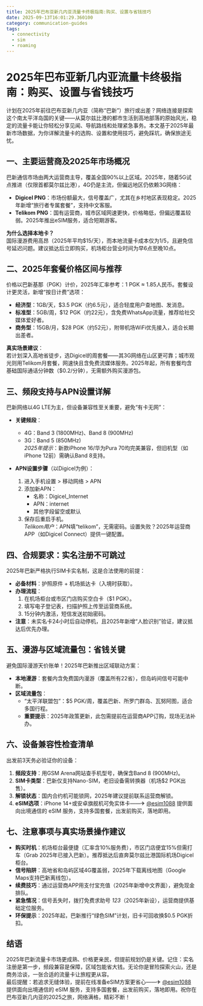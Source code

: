 ```yaml
---
title: 2025年巴布亚新几内亚流量卡终极指南:购买、设置与省钱技巧
date: 2025-09-13T16:01:29.360100
category: communication-guides
tags:
  - connectivity
  - sim
  - roaming
---
```


# 2025年巴布亚新几内亚流量卡终极指南：购买、设置与省钱技巧

计划在2025年前往巴布亚新几内亚（简称“巴新”）旅行或出差？网络连接是探索这个南太平洋岛国的关键——从莫尔兹比港的都市生活到高地部落的原始风光，稳定的流量卡能让你轻松分享见闻、导航路线和处理紧急事务。本文基于2025年最新市场数据，为你详解流量卡的选购、设置和使用技巧，避免踩坑，确保旅途无忧。

## 一、主要运营商及2025年市场概况
巴新通信市场由两大运营商主导，覆盖全国90%以上区域。2025年，随着5G试点推进（仅限首都莫尔兹比港），4G仍是主流，但偏远地区仍依赖3G网络：
- **Digicel PNG**：市场份额最大，信号覆盖广，尤其在乡村地区表现稳定。2025年新增“旅行者专属套餐”，支持中文客服。
- **Telikom PNG**：国有运营商，城市区域网速更快，价格略低，但偏远覆盖较弱。2025年推出eSIM服务，适合短期游客。

**为什么选择本地卡？**  
国际漫游费用高昂（2025年平均$15/天），而本地流量卡成本仅为1/5，且避免信号延迟问题。建议抵达后立即购买，机场柜台营业时间为早6点至晚10点。

## 二、2025年套餐价格区间与推荐
价格以巴新基那（PGK）计价，2025年汇率参考：1 PGK ≈ 1.85人民币。套餐设计更灵活，新增“按日计费”选项：
- **经济型**：1GB/天，$3.5 PGK（约6.5元），适合轻度用户查地图、发消息。
- **标准型**：5GB/周，$12 PGK（约22元），含免费WhatsApp流量，推荐给社交媒体爱好者。
- **商务型**：15GB/月，$28 PGK（约52元），附带机场WiFi优先接入，适合长期出差者。

**真实场景建议**：  
若计划深入高地省徒步，选Digicel的周套餐——其3G网络在山区更可靠；城市观光则用Telikom月套餐，网速快且含免费流媒体服务。2025年起，所有套餐均含基础国际通话分钟数（$0.2/分钟），无需额外购买漫游包。

## 三、频段支持与APN设置详解
巴新网络以4G LTE为主，但设备兼容性至关重要，避免“有卡无网”：
- **关键频段**：  
  - 4G：Band 3 (1800MHz)、Band 8 (900MHz)  
  - 3G：Band 5 (850MHz)  
  *2025年提示*：新款iPhone 16/华为Pura 70均完美兼容，但旧机型（如iPhone 12前）需确认Band 8支持。
  
- **APN设置步骤**（以Digicel为例）：  
  1. 进入手机设置 > 移动网络 > APN  
  2. 添加新APN：  
     - 名称：Digicel_Internet  
     - APN：internet  
     - 其他字段留空或默认  
  3. 保存后重启手机。  
  *Telikom用户*：APN填“telikom”，无需密码。设置失败？2025年运营商APP（如Digicel Connect）提供一键配置。

## 四、合规要求：实名注册不可跳过
2025年巴新严格执行SIM卡实名制，这是合法使用的前提：
- **必备材料**：护照原件 + 机场抵达卡（入境时获取）。
- **办理流程**：  
  1. 在机场柜台或市区门店购买空白卡（$1 PGK）。  
  2. 填写电子登记表，扫描护照上传至运营商系统。  
  3. 15分钟内激活，短信发送初始密码。  
- **注意**：未实名卡24小时后自动停机，且2025年新增“人脸识别”验证，建议抵达后优先办理。

## 五、漫游与区域流量包：省钱关键
避免国际漫游天价账单！2025年巴新推出区域联动方案：
- **本地漫游**：套餐内含免费国内漫游（覆盖所有22省），但岛屿间信号可能中断。
- **区域流量包**：  
  - “太平洋联盟包”：$5 PGK/周，覆盖巴新、所罗门群岛、瓦努阿图，适合多国行程。  
  - **重要提示**：2025年政策更新，此包需提前在运营商APP订购，现场无法补办。

## 六、设备兼容性检查清单
出发前3天务必验证你的设备：
1. **频段支持**：用GSM Arena网站查手机型号，确保含Band 8 (900MHz)。
2. **SIM卡类型**：巴新仅支持Nano-SIM，老旧设备需转换器（机场$2 PGK出售）。
3. **解锁状态**：国内合约机可能锁网，2025年建议提前联系运营商解锁。
4. **eSIM选项**：iPhone 14+或安卓旗舰机可免实体卡——✈ [@esim1088](https://t.me/s/esim1088) 提供面向出境通信的 eSIM 服务，支持多国套餐，出发前购买，落地即用。

## 七、注意事项与真实场景操作建议
- **购买时机**：机场柜台最便捷（汇率含10%服务费），市区门店便宜15%但需打车（Grab 2025年已接入巴新）。推荐抵达后直奔莫尔兹比港国际机场Digicel柜台。
- **信号陷阱**：高地省和岛屿区域4G覆盖弱，2025年下载离线地图（Google Maps支持巴新离线包）。
- **续费技巧**：通过运营商APP用支付宝充值（2025年新增中文界面），避免现金排队。
- **紧急情况**：信号丢失时，拨打免费求助号 *123*（2025年新设），运营商提供基础定位服务。
- **环保提示**：2025年起，巴新推行“绿色SIM”计划，旧卡可回收换$0.5 PGK折扣。

## 结语
2025年巴新流量卡市场更成熟、价格更亲民，但提前规划仍是关键。记住：实名注册是第一步，频段兼容是保障，区域包能省大钱。无论你是冒险探索火山，还是商务洽谈，一张合适的流量卡让旅程更从容。  
最后提醒：若追求无缝体验，提前在线准备eSIM方案更省心——✈ [@esim1088](https://t.me/s/esim1088) 提供面向出境通信的 eSIM 服务，支持多国套餐，出发前购买，落地即用。祝你在巴布亚新几内亚的2025之旅，网络满格，精彩不断！